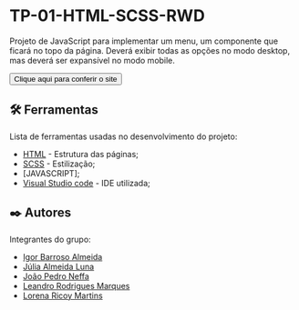 # TP-01-HTML-SCSS-RWD

Projeto de JavaScript para implementar um menu, um componente que ficará no topo da página. Deverá exibir todas as opções no modo desktop, mas deverá ser expansível no modo mobile. 

<a href="https://lorenaricoy.github.io/TP-01-HTML-SCSS-RWD/"><button>Clique aqui para conferir o site</button></a>

## 🛠️ Ferramentas

Lista de ferramentas usadas no desenvolvimento do projeto:

* [HTML](https://developer.mozilla.org/en-US/docs/Web/HTML) - Estrutura das páginas;
* [SCSS](https://sass-lang.com/documentation/) - Estilização;
* [JAVASCRIPT];
* [Visual Studio code](https://code.visualstudio.com/docs) - IDE utilizada;

## ✒️ Autores

Integrantes do grupo:

* [Igor Barroso Almeida](https://github.com/IgorBarrosoAlmeida)
* [Júlia Almeida Luna](https://github.com/Julialunna)
* [João Pedro Neffa](https://github.com/neffahr)
* [Leandro Rodrigues Marques](https://github.com/leandro-rodrigueds)
* [Lorena Ricoy Martins](https://github.com/lorenaricoy)
